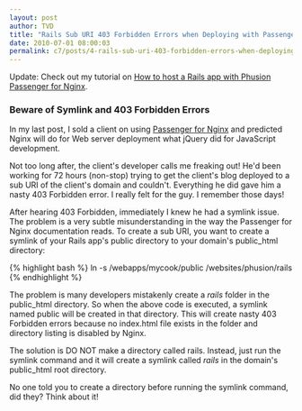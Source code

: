 ```yaml
---
layout: post
author: TVD
title: "Rails Sub URI 403 Forbidden Errors when Deploying with Passenger for Nginx"
date: 2010-07-01 08:00:03
permalink: c7/posts/4-rails-sub-uri-403-forbidden-errors-when-deploying-with-passenger-for-nginx
---
```


Update: Check out my tutorial on [How to host a Rails app with Phusion Passenger for Nginx][1].

### Beware of Symlink and 403 Forbidden Errors
In my last post, I sold a client on using [Passenger for Nginx][2] and predicted Nginx will do for Web server deployment what jQuery did for JavaScript development.

Not too long after, the client's developer calls me freaking out! He'd been working for 72 hours (non-stop) trying to get the client's blog deployed to a sub URI of the client's domain and couldn't. Everything he did gave him a nasty 403 Forbidden error. I really felt for the guy. I remember those days!

After hearing 403 Forbidden, immediately I knew he had a symlink issue. The problem is a very subtle misunderstanding in the way the Passenger for Nginx documentation reads. To create a sub URI, you want to create a symlink of your Rails app's public directory to your domain's public_html directory:

{% highlight bash %}
ln -s /webapps/mycook/public /websites/phusion/rails
{% endhighlight %}

The problem is many developers mistakenly create a *rails* folder in the public_html directory. So when the above code is executed, a symlink named public will be created in that directory. This will create nasty 403 Forbidden errors because no index.html file exists in the folder and directory listing is disabled by Nginx.

The solution is DO NOT make a directory called rails. Instead, just run the symlink command and it will create a symlink called *rails* in the domain's public_html root directory. 

No one told you to create a directory before running the symlink command, did they? Think about it!


  [1]: https://techoctave.com/posts/16-how-to-host-a-rails-app-with-phusion-passenger-for-nginx
  [2]: https://techoctave.com/posts/3-passenger-for-nginx-is-the-jquery-of-web-server-software
